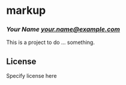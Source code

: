 # markup
### _Your Name <your.name@example.com>_

This is a project to do ... something.

## License

Specify license here

